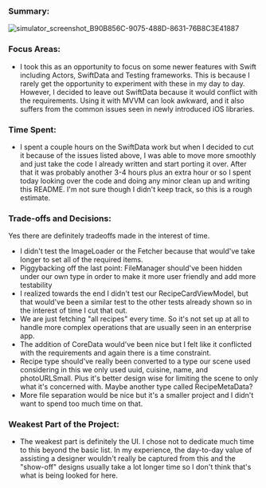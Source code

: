 ### Summary: 
![simulator_screenshot_B90B856C-9075-488D-8631-76B8C3E41887](https://github.com/user-attachments/assets/7a7abe90-ca06-4c47-8592-85ea7e55aa8b)

### Focus Areas:
 - I took this as an opportunity to focus on some newer features with Swift including Actors, SwiftData and Testing frameworks. This is because I rarely get the opportunity to experiment with these in my day to day. However, I decided to leave out SwiftData because it would conflict with the requirements. Using it with MVVM can look awkward, and it also suffers from the common issues seen in newly introduced iOS libraries.

### Time Spent: 
 - I spent a couple hours on the SwiftData work but when I decided to cut it because of the issues listed above, I was able to move more smoothly and just take the code I already written and start porting it over. After that it was probably another 3-4 hours plus an extra hour or so I spent today looking over the code and doing any minor clean up and writing this README. I'm not sure though I didn't keep track, so this is a rough estimate.

### Trade-offs and Decisions:
 Yes there are definitely tradeoffs made in the interest of time. 
 - I didn't test the ImageLoader or the Fetcher because that would've take longer to set all of the required items.
 - Piggybacking off the last point: FileManager should've been hidden under our own type in order to make it more user friendly and add more testability
 - I realized towards the end I didn't test our RecipeCardViewModel, but that would've been a similar test to the other tests already shown so in the interest of time I cut that out.
 - We are just fetching "all recipes" every time. So it's not set up at all to handle more complex operations that are usually seen in an enterprise app.
 - The addition of CoreData would've been nice but I felt like it conflicted with the requirements and again there is a time constraint.
 - Recipe type should've really been converted to a type our scene used considering in this we only used uuid, cuisine, name, and photoURLSmall. Plus it's better design wise for limiting the scene to only what it's concerned with. Maybe another type called RecipeMetaData?
 - More file separation would be nice but it's a smaller project and I didn't want to spend too much time on that.

### Weakest Part of the Project: 

 - The weakest part is definitely the UI. I chose not to dedicate much time to this beyond the basic list. In my experience, the day-to-day value of assisting a designer wouldn't really be captured from this and the "show-off" designs usually take a lot longer time so I don't think that's what is being looked for here.

